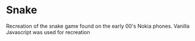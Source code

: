 # Snake

Recreation of the snake game found on the early 00's Nokia phones. 
Vanilla Javascript was used for recreation 


